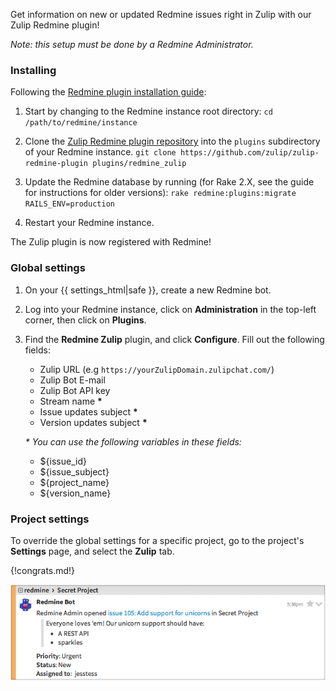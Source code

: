 Get information on new or updated Redmine issues right in
Zulip with our Zulip Redmine plugin!

_Note: this setup must be done by a Redmine Administrator._

### Installing

Following the [Redmine plugin installation guide][1]:

1. Start by changing to the Redmine instance root directory:
  `cd /path/to/redmine/instance`

1. Clone the [Zulip Redmine plugin repository][2] into the `plugins` subdirectory
   of your Redmine instance.
   `git clone https://github.com/zulip/zulip-redmine-plugin plugins/redmine_zulip`

1. Update the Redmine database by running (for Rake 2.X, see
   the guide for instructions for older versions):
   `rake redmine:plugins:migrate RAILS_ENV=production`

1. Restart your Redmine instance.

The Zulip plugin is now registered with Redmine!

### Global settings

1. On your {{ settings_html|safe }}, create a new Redmine bot.

2. Log into your Redmine instance, click on **Administration** in the top-left
corner, then click on **Plugins**.

3. Find the **Redmine Zulip** plugin, and click **Configure**. Fill
out the following fields:

    * Zulip URL (e.g `https://yourZulipDomain.zulipchat.com/`)
    * Zulip Bot E-mail
    * Zulip Bot API key
    * Stream name __*__
    * Issue updates subject __*__
    * Version updates subject __*__

    _* You can use the following variables in these fields:_

    * ${issue_id}
    * ${issue_subject}
    * ${project_name}
    * ${version_name}

### Project settings

To override the global settings for a specific project, go to the
project's **Settings** page, and select the **Zulip** tab.

{!congrats.md!}

![](/static/images/integrations/redmine/001.png)

[1]: http://www.redmine.org/projects/redmine/wiki/Plugins
[2]: https://github.com/zulip/zulip-redmine-plugin
